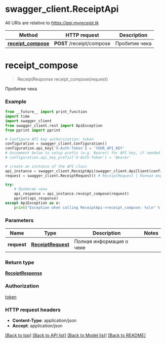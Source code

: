 # swagger_client.ReceiptApi

All URIs are relative to *https://api.myreceipt.tk*

Method | HTTP request | Description
------------- | ------------- | -------------
[**receipt_compose**](ReceiptApi.md#receipt_compose) | **POST** /receipt/compose | Пробитие чека


# **receipt_compose**
> ReceiptResponse receipt_compose(request)

Пробитие чека



### Example
```python
from __future__ import print_function
import time
import swagger_client
from swagger_client.rest import ApiException
from pprint import pprint

# Configure API key authorization: token
configuration = swagger_client.Configuration()
configuration.api_key['X-Auth-Token'] = 'YOUR_API_KEY'
# Uncomment below to setup prefix (e.g. Bearer) for API key, if needed
# configuration.api_key_prefix['X-Auth-Token'] = 'Bearer'

# create an instance of the API class
api_instance = swagger_client.ReceiptApi(swagger_client.ApiClient(configuration))
request = swagger_client.ReceiptRequest() # ReceiptRequest | Полная информация о чеке

try:
    # Пробитие чека
    api_response = api_instance.receipt_compose(request)
    pprint(api_response)
except ApiException as e:
    print("Exception when calling ReceiptApi->receipt_compose: %s\n" % e)
```

### Parameters

Name | Type | Description  | Notes
------------- | ------------- | ------------- | -------------
 **request** | [**ReceiptRequest**](ReceiptRequest.md)| Полная информация о чеке | 

### Return type

[**ReceiptResponse**](ReceiptResponse.md)

### Authorization

[token](../README.md#token)

### HTTP request headers

 - **Content-Type**: application/json
 - **Accept**: application/json

[[Back to top]](#) [[Back to API list]](../README.md#documentation-for-api-endpoints) [[Back to Model list]](../README.md#documentation-for-models) [[Back to README]](../README.md)

